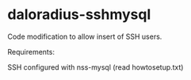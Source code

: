 # daloradius-sshmysql
Code modification to allow insert of SSH users. 

Requirements:

SSH configured with nss-mysql (read howtosetup.txt)
